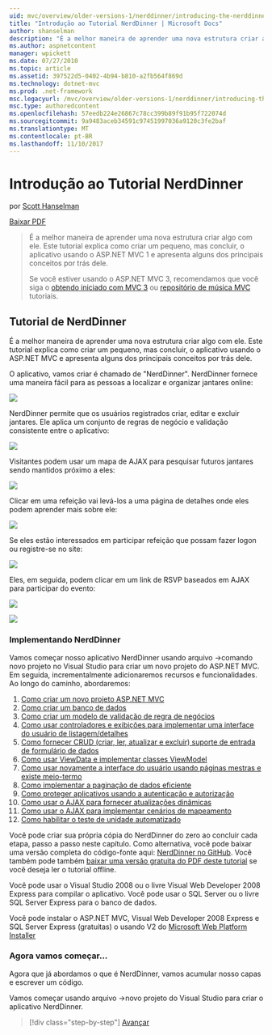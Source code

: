 ```yaml
---
uid: mvc/overview/older-versions-1/nerddinner/introducing-the-nerddinner-tutorial
title: "Introdução ao Tutorial NerdDinner | Microsoft Docs"
author: shanselman
description: "É a melhor maneira de aprender uma nova estrutura criar algo com ele. Este tutorial explica como criar um aplicativo pequeno, mas completo usando ASP.NE..."
ms.author: aspnetcontent
manager: wpickett
ms.date: 07/27/2010
ms.topic: article
ms.assetid: 397522d5-0402-4b94-b810-a2fb564f869d
ms.technology: dotnet-mvc
ms.prod: .net-framework
msc.legacyurl: /mvc/overview/older-versions-1/nerddinner/introducing-the-nerddinner-tutorial
msc.type: authoredcontent
ms.openlocfilehash: 57eedb224e26867c78cc399b89f91b95f722074d
ms.sourcegitcommit: 9a9483aceb34591c97451997036a9120c3fe2baf
ms.translationtype: MT
ms.contentlocale: pt-BR
ms.lasthandoff: 11/10/2017
---
```

<a name="introducing-the-nerddinner-tutorial"></a>Introdução ao Tutorial NerdDinner
====================
por [Scott Hanselman](https://github.com/shanselman)

[Baixar PDF](http://aspnetmvcbook.s3.amazonaws.com/aspnetmvc-nerdinner_v1.pdf)

> É a melhor maneira de aprender uma nova estrutura criar algo com ele. Este tutorial explica como criar um pequeno, mas concluir, o aplicativo usando o ASP.NET MVC 1 e apresenta alguns dos principais conceitos por trás dele.
> 
> Se você estiver usando o ASP.NET MVC 3, recomendamos que você siga o [obtendo iniciado com MVC 3](../../older-versions/getting-started-with-aspnet-mvc3/cs/intro-to-aspnet-mvc-3.md) ou [repositório de música MVC](../../older-versions/mvc-music-store/mvc-music-store-part-1.md) tutoriais.


## <a name="nerddinner-tutorial"></a>Tutorial de NerdDinner

É a melhor maneira de aprender uma nova estrutura criar algo com ele. Este tutorial explica como criar um pequeno, mas concluir, o aplicativo usando o ASP.NET MVC e apresenta alguns dos principais conceitos por trás dele.

O aplicativo, vamos criar é chamado de "NerdDinner". NerdDinner fornece uma maneira fácil para as pessoas a localizar e organizar jantares online:

![](introducing-the-nerddinner-tutorial/_static/image1.png)

NerdDinner permite que os usuários registrados criar, editar e excluir jantares. Ele aplica um conjunto de regras de negócio e validação consistente entre o aplicativo:

![](introducing-the-nerddinner-tutorial/_static/image2.png)

Visitantes podem usar um mapa de AJAX para pesquisar futuros jantares sendo mantidos próximo a eles:

![](introducing-the-nerddinner-tutorial/_static/image3.png)

Clicar em uma refeição vai levá-los a uma página de detalhes onde eles podem aprender mais sobre ele:

![](introducing-the-nerddinner-tutorial/_static/image4.png)

Se eles estão interessados em participar refeição que possam fazer logon ou registre-se no site:

![](introducing-the-nerddinner-tutorial/_static/image5.png)

Eles, em seguida, podem clicar em um link de RSVP baseados em AJAX para participar do evento:

![](introducing-the-nerddinner-tutorial/_static/image6.png)

![](introducing-the-nerddinner-tutorial/_static/image7.png)

### <a name="implementing-nerddinner"></a>Implementando NerdDinner

Vamos começar nosso aplicativo NerdDinner usando arquivo -&gt;comando novo projeto no Visual Studio para criar um novo projeto do ASP.NET MVC. Em seguida, incrementalmente adicionaremos recursos e funcionalidades. Ao longo do caminho, abordaremos:

1. [Como criar um novo projeto ASP.NET MVC](# "criar um novo projeto ASP.NET MVC")
2. [Como criar um banco de dados](# "criar um banco de dados")
3. [Como criar um modelo de validação de regra de negócios](# "criar um modelo com validações de regra de negócios")
4. [Como usar controladores e exibições para implementar uma interface do usuário de listagem/detalhes](# "usar controladores e exibições para implementar uma interface de usuário de lista-detalhes")
5. [Como fornecer CRUD (criar, ler, atualizar e excluir) suporte de entrada de formulário de dados](# "fornecer CRUD (criar, ler, atualizar, excluir) dados de formulário entrada de suporte")
6. [Como usar ViewData e implementar classes ViewModel](# "usar ViewData e implementar ViewModel Classes")
7. [Como usar novamente a interface do usuário usando páginas mestras e existe meio-termo](# "reutilização da interface do usuário usando páginas mestras e existe meio-termo")
8. [Como implementar a paginação de dados eficiente](# "implementar eficiente dados paginação")
9. [Como proteger aplicativos usando a autenticação e autorização](# "aplicativos usando autenticação e autorização seguras")
10. [Como usar o AJAX para fornecer atualizações dinâmicas](# "usar AJAX para fornecer atualizações dinâmicas")
11. [Como usar o AJAX para implementar cenários de mapeamento](# "usar AJAX para implementar cenários de mapeamento")
12. [Como habilitar o teste de unidade automatizado](# "habilitar teste de unidade automatizado")

Você pode criar sua própria cópia do NerdDinner do zero ao concluir cada etapa, passo a passo neste capítulo. Como alternativa, você pode baixar uma versão completa do código-fonte aqui: [NerdDinner no GitHub](https://github.com/AspNetMVPSamples/NerdDinner). Você também pode também [baixar uma versão gratuita do PDF deste tutorial](http://aspnetmvcbook.s3.amazonaws.com/aspnetmvc-nerdinner_v1.pdf) se você deseja ler o tutorial offline.

Você pode usar o Visual Studio 2008 ou o livre Visual Web Developer 2008 Express para compilar o aplicativo. Você pode usar o SQL Server ou o livre SQL Server Express para o banco de dados.

Você pode instalar o ASP.NET MVC, Visual Web Developer 2008 Express e SQL Server Express (gratuitas) o usando V2 do [Microsoft Web Platform Installer](https://www.microsoft.com/web/downloads/platform.aspx)

### <a name="now-lets-get-started"></a>Agora vamos começar...

Agora que já abordamos o que é NerdDinner, vamos acumular nosso capas e escrever um código.

Vamos começar usando arquivo -&gt;novo projeto do Visual Studio para criar o aplicativo NerdDinner.

>[!div class="step-by-step"]
[Avançar](create-a-new-aspnet-mvc-project.md)
